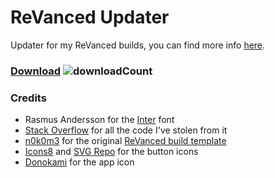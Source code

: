 # ReVanced Updater
Updater for my ReVanced builds, you can find more info [here](https://github.com/LeddaZ/revanced-repo).

### [Download](https://github.com/LeddaZ/ReVancedUpdater/releases/latest) ![downloadCount](https://img.shields.io/github/downloads/LeddaZ/ReVancedUpdater/total?label=Downloads)

### Credits
- Rasmus Andersson for the [Inter](https://fonts.google.com/specimen/Inter) font
- [Stack Overflow](https://stackoverflow.com/) for all the code I've stolen from it
- [n0k0m3](https://github.com/n0k0m3) for the original [ReVanced build template](https://github.com/n0k0m3/revanced-build-template)
- [Icons8](https://icons8.it/) and [SVG Repo](https://www.svgrepo.com/) for the button icons
- [Donokami](https://github.com/Donokami) for the app icon
